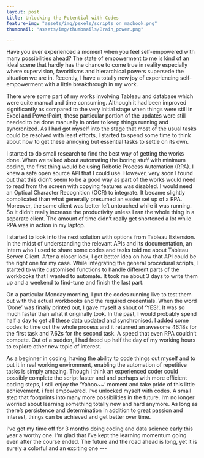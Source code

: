 ```yaml
---
layout: post
title: Unlocking the Potential with Codes
feature-img: "assets/img/pexels/scripts_on_macbook.png"
thumbnail: "assets/img/thumbnails/Brain_power.png"

---
```


Have you ever experienced a moment when you feel self-empowered with many possibilities ahead? The state of empowerment to me is kind of an ideal scene that hardly has the chance to come true in reality especially where supervision, favoritisms and hierarchical powers supersede the situation we are in. Recently, I have a totally new joy of experiencing self-empowerment with a little breakthrough in my work.

There were some part of my works involving Tableau and database which were quite manual and time consuming. Although it had been improved significantly as compared to the very initial stage when things were still in Excel and PowerPoint, these particular portion of the updates were still needed to be done manually in order to keep things running and syncronized. As I had got myself into the stage that most of the usual tasks could be resolved with least efforts, I started to spend some time to think about how to get these annoying but essential tasks to settle on its own.

I started to do small research to find the best way of getting the works done. When we talked about automating the boring stuff with minimum coding, the first thing would be using Robotic Process Automation (RPA). I knew a safe open source API that I could use. However, very soon I found out that this didn’t seem to be a good way as part of the works would need to read from the screen with copying features was disabled. I would need an Optical Character Recognition (OCR) to integrate. It became slightly complicated than what generally presumed an easier set up of a RPA. Moreover, the same client was better left untouched while it was running. So it didn’t really increase the productivity unless I ran the whole thing in a separate client. The amount of time didn’t really get shortened a lot while RPA was in action in my laptop.

I started to look into the next solution with options from Tableau Extension. In the midst of understanding the relevant APIs and its documentation, an intern who I used to share some codes and tasks told me about Tableau Server Client. After a closer look, I got better idea on how that API could be the right one for my case. While integrating the general procedural scripts, I started to write customised functions to handle different parts of the workbooks that I wanted to automate. It took me about 3 days to write them up and a weekend to find-tune and finish the last part.

On a particular Monday morning, I put the codes running live to test them out with the actual workbooks and the required credentials. When the word ‘Done’ was finally printed out, I gave myself a shout of ‘YES!’. It was so much faster than what it originally took. In the past, I would probably spend half a day to get all these data updated and synchronised.  I added some codes to time out the whole process and it returned an awesome 46.18s for the first task and 7.62s for the second task. A speed that even RPA couldn’t compete. Out of a sudden, I had freed up half the day of my working hours to explore other new topic of interest.

As a beginner in coding, having the ability to code things out myself and to put it in real working environment, enabling the automation of repetitive tasks is simply amazing. Though I think an experienced coder could possibly complete the script faster and and perhaps with more efficient coding steps, I still enjoy the ‘Yahoo~~’ moment and take pride of this little achievement. i feel empowered. I’ve unlocked myself with codes. A small step that footprints into many more possibilities in the future. I’m no longer worried about learning something totally new and hard anymore. As long as there’s persistence and determination in addition to great passion and interest, things can be achieved and get better over time.

I’ve got my time off for 3 months doing coding and data science early this year a worthy one. I’m glad that I’ve kept the learning momentum going even after the course ended. The future and the road ahead is long, yet it is surely a colorful and an exciting one ---
